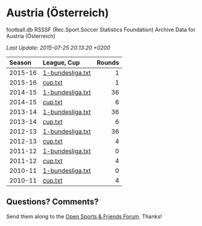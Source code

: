 
# Austria (Österreich)

football.db RSSSF (Rec.Sport.Soccer Statistics Foundation) Archive Data for
Austria (Österreich)

_Last Update: 2015-07-25 20:13:20 +0200_

| Season | League, Cup | Rounds |
|:------ | :---------- | -----: |
| 2015-16 | [1-bundesliga.txt](2015-16/1-bundesliga.txt) | 1 |
| 2015-16 | [cup.txt](2015-16/cup.txt) | 1 |
| 2014-15 | [1-bundesliga.txt](2014-15/1-bundesliga.txt) | 36 |
| 2014-15 | [cup.txt](2014-15/cup.txt) | 6 |
| 2013-14 | [1-bundesliga.txt](2013-14/1-bundesliga.txt) | 36 |
| 2013-14 | [cup.txt](2013-14/cup.txt) | 6 |
| 2012-13 | [1-bundesliga.txt](2012-13/1-bundesliga.txt) | 36 |
| 2012-13 | [cup.txt](2012-13/cup.txt) | 4 |
| 2011-12 | [1-bundesliga.txt](2011-12/1-bundesliga.txt) | 0 |
| 2011-12 | [cup.txt](2011-12/cup.txt) | 4 |
| 2010-11 | [1-bundesliga.txt](2010-11/1-bundesliga.txt) | 0 |
| 2010-11 | [cup.txt](2010-11/cup.txt) | 4 |



## Questions? Comments?

Send them along to the
[Open Sports & Friends Forum](http://groups.google.com/group/opensport).
Thanks!
